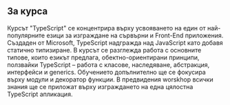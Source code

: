## За курса

Курсът "TypeScript" се концентрира върху усвояването на един от най-популярните езици за изграждане на сървърни и Front-End приложения. Създаден от Microsoft, TypeScript надгражда над JavaScript като добавя статично типизиране. В курсът се разглежда работа с основните типове, които езикът предлага, обектно-ориентирани принципи, ползвайки TypeScript – работа с класове, наследяване, абстракция, интерфейси и generics. Обучението допълнително ще се фокусира върху модули и декоратор функции. В предвидения worskhop всички знания ще се приложат върху изграждането на една цялостна TypeScript апликация. 
